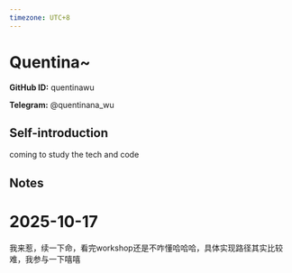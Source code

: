 ```yaml
---
timezone: UTC+8
---
```


# Quentina~

**GitHub ID:** quentinawu

**Telegram:** @quentinana_wu

## Self-introduction

coming to study the tech and code

## Notes

<!-- Content_START -->
# 2025-10-17
<!-- DAILY_CHECKIN_2025-10-17_START -->
我来惹，续一下命，看完workshop还是不咋懂哈哈哈，具体实现路径其实比较难，我参与一下嘻嘻
<!-- DAILY_CHECKIN_2025-10-17_END -->
<!-- Content_END -->
